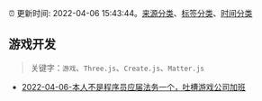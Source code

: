 :alarm_clock: 更新时间: 2022-04-06 15:43:44。[来源分类](../README.md)、[标签分类](../TAGS.md)、[时间分类](../TIMELINE.md)

## 游戏开发


> 关键字：`游戏`、`Three.js`、`Create.js`、`Matter.js`



- [2022-04-06-本人不是程序员应届法务一个，吐槽游戏公司加班](https://www.v2ex.com/t/845358) 